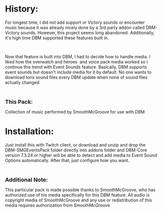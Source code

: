<h1>History:</h1>
<p>For longest time, I did not add support or Victory sounds or encounter music because it was already nicely done by a 3rd party addon called DBM-Victory sounds. However, this project seems long abandoned. Additionally, it's high time DBM supported these features built in.</p>
<p>&nbsp;</p>
<p>Now that feature is built into DBM, I had to decide how to handle media. I liked how the overwatch and heroes &nbsp;and voice pack media worked so I continue this trend with Event Sounds feature. Basically, DBM supports event sounds but doesn't include media for it by default. No one wants to download tons sound files every DBM update when none of sound files actually changed.</p>
<p>&nbsp;</p>
<p><span style="font-size: 18px;"><strong>This Pack:</strong></span></p>
<p>Collection of music performed by SmoothMcGroove for use with DBM</p>
<h1>Installation:</h1>
<p>Just install this with Twitch client, or download and unzip and drop the DBM-SMGEventsPack folder directly into addons folder and DBM-Core version 7.3.24 or higher will be able to detect and add media to Event Sound Options automatically.&nbsp;After that, just configure how you want.</p>
<p>&nbsp;</p>
<p><span style="font-size: 18px;"><strong>Additional Note:</strong></span></p>
<p>This particular pack is made possible thanks to SmoothMcGroove, who has authorized use of his media specifically for this DBM feature. All audio is copyright media of SmoothMcGroove and any use or redistribution of this media requires authorization from SmoothMcGroove</p>
